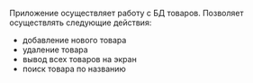 Приложение осуществляет работу с БД товаров. 
Позволяет осуществлять следующие действия:
- добавление нового товара
- удаление товара
- вывод всех товаров на экран
- поиск товара по названию
